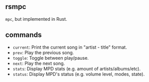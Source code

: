 ## rsmpc

`mpc`, but implemented in Rust.

## commands

- `current`: Print the current song in "artist - title" format.
- `prev`: Play the previous song.
- `toggle`: Toggle between play/pause.
- `next`: Play the next song.
- `stats`: Display MPD stats (e.g. amount of artists/albums/etc).
- `status`: Display MPD's status (e.g. volume level, modes, state).
